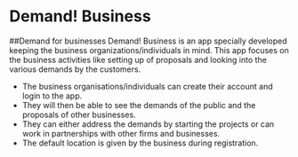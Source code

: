 # Demand! Business
##Demand for businesses
Demand! Business is an app specially developed keeping the business organizations/individuals in mind. This app focuses on the business activities like setting up of proposals and looking into the various demands by the customers.
* The business organisations/individuals can create their account and login to the app.
* They will then be able to see the demands of the public and the proposals of other businesses.
* They can either address the demands by starting the projects or can work in partnerships with other firms and businesses.
* The default location is given by the business during registration.
